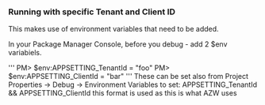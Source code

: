 
### Running with specific Tenant and Client ID ###

This makes use of environment variables that need to be added.

In your Package Manager Console, before you debug - add 2 $env variabiels.

'''
PM> $env:APPSETTING_TenantId = "foo"
PM> $env:APPSETTING_ClientId = "bar"
'''
These can be set also from 
Project Properties -> Debug -> Environment Variables to set:
APPSETTING_TenantId  && APPSETTING_ClientId
this format is used as this is what AZW uses

